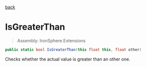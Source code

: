 ﻿

[back](/IronSphere.Extensions/types/FloatExtension)

# IsGreaterThan

> Assembly: IronSphere.Extensions

```csharp
public static bool IsGreaterThan(this float this, float other)
```

Checks whether the actual value is greater than an other one.

 